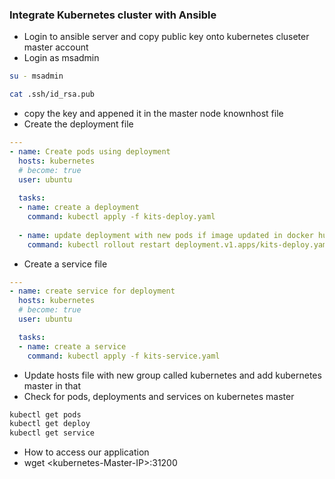 ### Integrate Kubernetes cluster with Ansible
* Login to ansible server and copy public key onto kubernetes cluseter master account
* Login as msadmin
``` bash
su - msadmin
```
``` bash 
cat .ssh/id_rsa.pub 
```
* copy the key and appened it in the master node knownhost file
* Create the deployment file
``` yaml
---
- name: Create pods using deployment 
  hosts: kubernetes 
  # become: true
  user: ubuntu
 
  tasks: 
  - name: create a deployment
    command: kubectl apply -f kits-deploy.yaml
 
  - name: update deployment with new pods if image updated in docker hub
    command: kubectl rollout restart deployment.v1.apps/kits-deploy.yaml
```
* Create a service file
``` yaml
---
- name: create service for deployment
  hosts: kubernetes
  # become: true
  user: ubuntu

  tasks:
  - name: create a service
    command: kubectl apply -f kits-service.yaml
```
* Update hosts file with new group called kubernetes and add kubernetes master in that
* Check for pods, deployments and services on kubernetes master
``` bash 
kubectl get pods 
kubectl get deploy 
kubectl get service 
```
* How to access our application 
* wget \<kubernetes-Master-IP\>:31200




